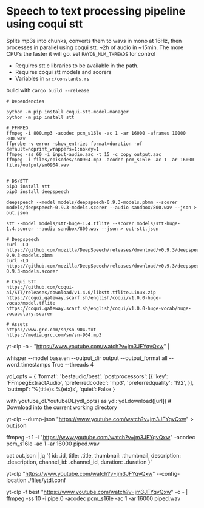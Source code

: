 # Speech to text processing pipeline using coqui stt

Splits mp3s into chunks, converts them to wavs in mono at 16Hz, then processes in parallel using coqui stt. ~2h of audio in ~15min. The more CPU's the faster it will go. set `RAYON_NUM_THREADS` for control

- Requires stt c libraries to be available in the path.
- Requires coqui stt models and scorers
- Variables in `src/constants.rs`

build with `cargo build --release`

```terminal
# Dependencies

python -m pip install coqui-stt-model-manager
python -m pip install stt

# FFMPEG
ffmpeg -i 800.mp3 -acodec pcm_s16le -ac 1 -ar 16000 -aframes 10000 800.wav
ffprobe -v error -show_entries format=duration -of default=noprint_wrappers=1:nokey=1
ffmpeg -ss 60 -i input-audio.aac -t 15 -c copy output.aac
ffmpeg -i files/episodes/sn0904.mp3 -acodec pcm_s16le -ac 1 -ar 16000 files/output/sn0904.wav


# DS/STT
pip3 install stt
pip3 install deepspeech

deepspeech --model models/deepspeech-0.9.3-models.pbmm --scorer models/deepspeech-0.9.3-models.scorer --audio sandbox/800.wav --json > out.json

stt --model models/stt-huge-1.4.tflite --scorer models/stt-huge-1.4.scorer --audio sandbox/800.wav --json > out-stt.json

# Deepspeech
curl -LO https://github.com/mozilla/DeepSpeech/releases/download/v0.9.3/deepspeech-0.9.3-models.pbmm
curl -LO https://github.com/mozilla/DeepSpeech/releases/download/v0.9.3/deepspeech-0.9.3-models.scorer

# Coqui STT
https://github.com/coqui-ai/STT/releases/download/v1.4.0/libstt.tflite.Linux.zip
https://coqui.gateway.scarf.sh/english/coqui/v1.0.0-huge-vocab/model.tflite
https://coqui.gateway.scarf.sh/english/coqui/v1.0.0-huge-vocab/huge-vocabulary.scorer

# Assets
https://www.grc.com/sn/sn-904.txt
https://media.grc.com/sn/sn-904.mp3

```


yt-dlp -o - "https://www.youtube.com/watch?v=jm3JFYqvQxw" |

whisper --model base.en --output_dir output --output_format all --word_timestamps True --threads 4

ydl_opts = {
    'format': 'bestaudio/best',
    'postprocessors': [{
        'key': 'FFmpegExtractAudio',
        'preferredcodec': 'mp3',
        'preferredquality': '192',
    }],
    'outtmpl': '%(title)s.%(etx)s',
    'quiet': False
}

with youtube_dl.YoutubeDL(ydl_opts) as ydl:
    ydl.download([url])  # Download into the current working directory

yt-dlp --dump-json "https://www.youtube.com/watch?v=jm3JFYqvQxw" > out.json

ffmpeg -t 1 -i "https://www.youtube.com/watch?v=jm3JFYqvQxw" -acodec pcm_s16le -ac 1 -ar 16000 piped.wav


cat out.json | jq '{ id: .id, title: .title, thumbnail: .thumbnail, description: .description, channel_id: .channel_id, duration: .duration }'



yt-dlp "https://www.youtube.com/watch?v=jm3JFYqvQxw" --config-location ./files/ytdl.conf

yt-dlp -f best "https://www.youtube.com/watch?v=jm3JFYqvQxw" -o - | ffmpeg -ss 10 -i pipe:0 -acodec pcm_s16le -ac 1 -ar 16000 piped.wav
